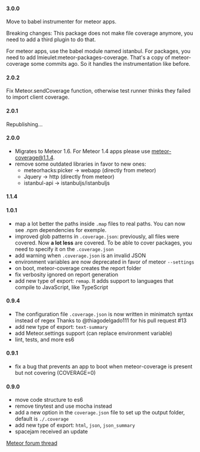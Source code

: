 #### 3.0.0
Move to babel instrumenter for meteor apps. 

Breaking changes:
This package does not make file coverage anymore, you need to add a third plugin to do that.

For meteor apps, use the babel module named istanbul. 
For packages, you need to add lmieulet:meteor-packages-coverage. That's a copy of meteor-coverage some commits ago. So it handles the instrumentation like before. 

#### 2.0.2
Fix Meteor.sendCoverage function, otherwise test runner thinks they failed to import client coverage.  

#### 2.0.1
Republishing...

#### 2.0.0
-   Migrates to Meteor 1.6.
    For Meteor 1.4 apps please use meteor-coverage@1.1.4.
-   remove some outdated libraries in favor to new ones:
      - meteorhacks:picker -> webapp (directly from meteor)
      - Jquery -> http (directly from meteor)
      - istanbul-api -> istanbuljs/istanbuljs

#### 1.1.4

#### 1.0.1
-   map a lot better the paths inside `.map` files to real paths. You can now see .npm dependencies for exemple.
-   improved glob patterns in `.coverage.json`: previously, all files were covered. Now **a lot less** are covered. To be able to cover packages, you need to specify it on the `.coverage.json`  
-   add warning when `.coverage.json` is an invalid JSON
-   environment variables are now deprecated in favor of meteor `--settings`
-   on boot, meteor-coverage creates the report folder
-   fix verbosity ignored on report generation
-   add new type of export: `remap`. It adds support to languages that compile to JavaScript, like TypeScript

#### 0.9.4

-   The configuration file `.coverage.json` is now written in minimatch syntax instead of regex
    Thanks to @thiagodelgado111 for his pull request #13
-   add new type of export: `text-summary`
-   add Meteor.settings support (can replace environment variable)
-   lint, tests, and more es6

#### 0.9.1

-   fix a bug that prevents an app to boot when meteor-coverage is present but not covering (COVERAGE=0)

#### 0.9.0

-   move code structure to es6
-   remove tinytest and use mocha instead
-   add a new option in the `coverage.json` file to set up the output folder, default is `./.coverage`
-   add new type of export: `html`, `json`, `json_summary`
-   spacejam received an update

[Meteor forum thread](https://forums.meteor.com/t/coverage-on-meteor/20035)
